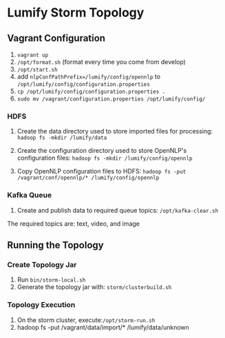# Lumify Storm Topology

## Vagrant Configuration
1. ```vagrant up```
2. ```/opt/format.sh``` (format every time you come from develop)
3. ```/opt/start.sh```
4. add ```nlpConfPathPrefix=/lumify/config/opennlp``` to ```/opt/lumify/config/configuration.properties```
5. ```cp /opt/lumify/config/configuration.properties .```
6. ```sudo mv /vagrant/configuration.properties /opt/lumify/config/```

### HDFS
1. Create the data directory used to store imported files for processing:
```hadoop fs -mkdir /lumify/data```

2. Create the configuration directory used to store OpenNLP's configuration files:
```hadoop fs -mkdir /lumify/config/opennlp```

3. Copy OpenNLP configuration files to HDFS:
```hadoop fs -put /vagrant/conf/opennlp/* /lumify/config/opennlp```

### Kafka Queue

1. Create and publish data to required queue topics:
```/opt/kafka-clear.sh```

The required topics are: text, video, and image

## Running the Topology

### Create Topology Jar ###
1. Run ```bin/storm-local.sh```
2. Generate the topology jar with: ```storm/clusterbuild.sh```

### Topology Execution ###
1. On the storm cluster, execute:```/opt/storm-run.sh```
2. hadoop fs -put /vagrant/data/import/* /lumify/data/unknown
